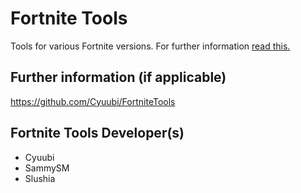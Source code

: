# Fortnite Tools

Tools for various Fortnite versions. For further information [read this.](Guide.txt)

## Further information (if applicable)

https://github.com/Cyuubi/FortniteTools

## Fortnite Tools Developer(s)

 * Cyuubi
 * SammySM
 * Slushia
